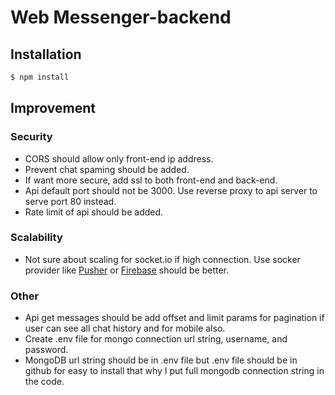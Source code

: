 # Web Messenger-backend

## Installation

```bash
$ npm install
```
## Improvement

### Security
- CORS should allow only front-end ip address.
- Prevent chat spaming should be added.
- If want more secure, add ssl to both front-end and back-end.
- Api default port should not be 3000. Use reverse proxy to api server to serve port 80 instead.
- Rate limit of api should be added.

### Scalability
- Not sure about scaling for socket.io if high connection. Use socker provider like [Pusher](https://pusher.com/) or [Firebase](https://firebase.google.com/) should be better.

### Other
- Api get messages should be add offset and limit params for pagination if user can see all chat history and for mobile also.
- Create .env file for mongo connection url string, username, and password.
- MongoDB url string should be in .env file but .env file should be in github for easy to install that why I put full mongodb connection string in the code.
